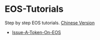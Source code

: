 # EOS-Tutorials
Step by step EOS tutorials. [Chinese Version](https://github.com/EOSBlock/EOS-Tutorials/blob/master/CN/README.md)

- [Issue-A-Token-On-EOS](https://github.com/EOSBlock/EOS-Tutorials/blob/master/EN/issue-a-token-on-EOS.md)